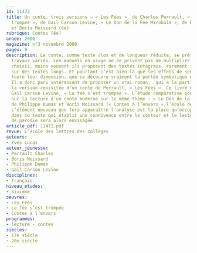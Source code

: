 ```yaml
---
id: 11472
title: Un conte, trois versions – « Les Fées », de Charles Perrault, « La fée s’est
  trompée », de Gail Carson Levine, « Le Don de la Fée Mirobola », de Philippe Dumas
  et Boris Moissard (6e)
rubrique: Contes [6e]
annee: 2006
magazine: n°3 novembre 2006
pages: 9
description: Le conte, comme texte clos et de longueur réduite, se prête bien à des
  travaux variés. Les manuels en usage ne se privent pas de multiplier les morceaux
  choisis, moins souvent ils proposent des textes intégraux, rarement ils font travailler
  sur des textes longs. Et pourtant c’est bien là que les effets de sens prennent
  toute leur dimension, que se découvre vraiment la portée symbolique d’un récit…
  Il a donc paru intéressant de proposer un vrai roman,  qui a la particularité d’être
  la version revisitée d’un conte de Perrault, « Les Fées ». Ce livre est celui de
  Gail Carson Levine, « La fée s’est trompée ». L’étude comparative pourra déboucher
  sur la lecture d’un conte moderne sur le même thème – « Le Don de la fée Mirobola »
  de Philippe Dumas et Boris Moissard (« Contes à l’envers »,l’école des loisirs).
  L’élément nouveau que fera apparaître l’analyse est la place qu’occupe le narrateur
  dans ce texte qui établit une connivence entre le conteur et le lecteur. La notion
  de parodie sera alors envisagée.
article_pdf: 11472.pdf
revue: L’école des lettres des collèges
auteurs:
- Yves Lucas
auteur_jeunesse:
- Perrault Charles
- Boris Moissard
- Philippe Dumas
- Gail Carson Levine
disciplines:
- français
niveau_etudes:
- sixième
oeuvres:
- Les Fées 
- La fée s’est trompée
- Contes à l’envers
programmes:
- lecture - contes
siecles:
- 17e siècle
- 20e siècle
---
```

